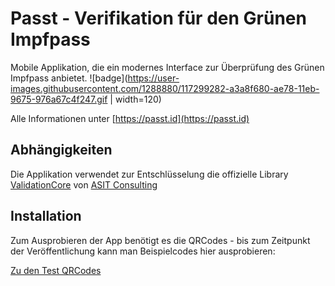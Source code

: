 # Passt - Verifikation für den Grünen Impfpass

Mobile Applikation, die ein modernes Interface zur Überprüfung des Grünen Impfpass anbietet.
![badge](https://user-images.githubusercontent.com/1288880/117299282-a3a8f680-ae78-11eb-9675-976a67c4f247.gif | width=120)

Alle Informationen unter [https://passt.id](https://passt.id)

## Abhängigkeiten

Die Applikation verwendet zur Entschlüsselung die offizielle Library [ValidationCore](https://github.com/ehn-digital-green-development/ValidationCore) von [ASIT Consulting](https://www.asit-consulting.com)

## Installation

Zum Ausprobieren der App benötigt es die QRCodes - bis zum Zeitpunkt der Veröffentlichung kann man Beispielcodes hier ausprobieren:

[Zu den Test QRCodes](https://dgc.a-sit.at/ehn/testsuite)
